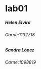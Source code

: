 # lab01

<h5> Helen Elvira </h5>
<h6> Carné:1132718 </h6>

<h5> Sandra López </h5>
<h6> Carné:1098819 </h6>
